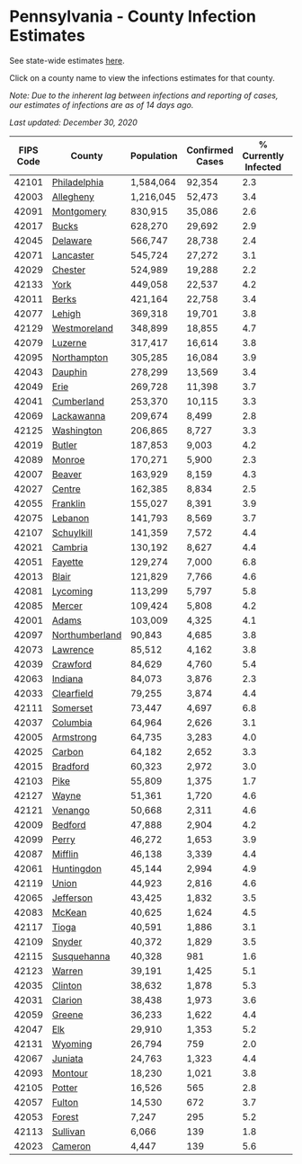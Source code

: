 # Pennsylvania - County Infection Estimates

See state-wide estimates [here](/infections/us-pa).

Click on a county name to view the infections estimates for that county.

*Note: Due to the inherent lag between infections and reporting of cases, our estimates of infections are as of 14 days ago.*

*Last updated: December 30, 2020*

|   FIPS Code |                           County |   Population |   Confirmed Cases |   % Currently Infected |   % Total Infected |
|-------------|----------------------------------|--------------|-------------------|------------------------|--------------------|
|       42101 |     [Philadelphia](philadelphia) |    1,584,064 |            92,354 |                    2.3 |               23.0 |
|       42003 |           [Allegheny](allegheny) |    1,216,045 |            52,473 |                    3.4 |               13.6 |
|       42091 |         [Montgomery](montgomery) |      830,915 |            35,086 |                    2.6 |               15.9 |
|       42017 |                   [Bucks](bucks) |      628,270 |            29,692 |                    2.9 |               17.1 |
|       42045 |             [Delaware](delaware) |      566,747 |            28,738 |                    2.4 |               19.3 |
|       42071 |           [Lancaster](lancaster) |      545,724 |            27,272 |                    3.1 |               17.1 |
|       42029 |               [Chester](chester) |      524,989 |            19,288 |                    2.2 |               12.7 |
|       42133 |                     [York](york) |      449,058 |            22,537 |                    4.2 |               15.9 |
|       42011 |                   [Berks](berks) |      421,164 |            22,758 |                    3.4 |               19.8 |
|       42077 |                 [Lehigh](lehigh) |      369,318 |            19,701 |                    3.8 |               20.4 |
|       42129 |     [Westmoreland](westmoreland) |      348,899 |            18,855 |                    4.7 |               16.7 |
|       42079 |               [Luzerne](luzerne) |      317,417 |            16,614 |                    3.8 |               19.7 |
|       42095 |       [Northampton](northampton) |      305,285 |            16,084 |                    3.9 |               19.8 |
|       42043 |               [Dauphin](dauphin) |      278,299 |            13,569 |                    3.4 |               16.1 |
|       42049 |                     [Erie](erie) |      269,728 |            11,398 |                    3.7 |               13.1 |
|       42041 |         [Cumberland](cumberland) |      253,370 |            10,115 |                    3.3 |               12.9 |
|       42069 |         [Lackawanna](lackawanna) |      209,674 |             8,499 |                    2.8 |               14.6 |
|       42125 |         [Washington](washington) |      206,865 |             8,727 |                    3.3 |               12.8 |
|       42019 |                 [Butler](butler) |      187,853 |             9,003 |                    4.2 |               14.8 |
|       42089 |                 [Monroe](monroe) |      170,271 |             5,900 |                    2.3 |               14.1 |
|       42007 |                 [Beaver](beaver) |      163,929 |             8,159 |                    4.3 |               16.5 |
|       42027 |                 [Centre](centre) |      162,385 |             8,834 |                    2.5 |               16.2 |
|       42055 |             [Franklin](franklin) |      155,027 |             8,391 |                    3.9 |               17.8 |
|       42075 |               [Lebanon](lebanon) |      141,793 |             8,569 |                    3.7 |               20.8 |
|       42107 |         [Schuylkill](schuylkill) |      141,359 |             7,572 |                    4.4 |               17.4 |
|       42021 |               [Cambria](cambria) |      130,192 |             8,627 |                    4.4 |               20.4 |
|       42051 |               [Fayette](fayette) |      129,274 |             7,000 |                    6.8 |               16.5 |
|       42013 |                   [Blair](blair) |      121,829 |             7,766 |                    4.6 |               19.3 |
|       42081 |             [Lycoming](lycoming) |      113,299 |             5,797 |                    5.8 |               15.8 |
|       42085 |                 [Mercer](mercer) |      109,424 |             5,808 |                    4.2 |               16.3 |
|       42001 |                   [Adams](adams) |      103,009 |             4,325 |                    4.1 |               13.3 |
|       42097 | [Northumberland](northumberland) |       90,843 |             4,685 |                    3.8 |               16.1 |
|       42073 |             [Lawrence](lawrence) |       85,512 |             4,162 |                    3.8 |               15.0 |
|       42039 |             [Crawford](crawford) |       84,629 |             4,760 |                    5.4 |               17.4 |
|       42063 |               [Indiana](indiana) |       84,073 |             3,876 |                    2.3 |               14.4 |
|       42033 |         [Clearfield](clearfield) |       79,255 |             3,874 |                    4.4 |               14.8 |
|       42111 |             [Somerset](somerset) |       73,447 |             4,697 |                    6.8 |               19.5 |
|       42037 |             [Columbia](columbia) |       64,964 |             2,626 |                    3.1 |               14.2 |
|       42005 |           [Armstrong](armstrong) |       64,735 |             3,283 |                    4.0 |               15.5 |
|       42025 |                 [Carbon](carbon) |       64,182 |             2,652 |                    3.3 |               13.9 |
|       42015 |             [Bradford](bradford) |       60,323 |             2,972 |                    3.0 |               14.9 |
|       42103 |                     [Pike](pike) |       55,809 |             1,375 |                    1.7 |               11.2 |
|       42127 |                   [Wayne](wayne) |       51,361 |             1,720 |                    4.6 |               11.1 |
|       42121 |               [Venango](venango) |       50,668 |             2,311 |                    4.6 |               13.9 |
|       42009 |               [Bedford](bedford) |       47,888 |             2,904 |                    4.2 |               18.7 |
|       42099 |                   [Perry](perry) |       46,272 |             1,653 |                    3.9 |               11.0 |
|       42087 |               [Mifflin](mifflin) |       46,138 |             3,339 |                    4.4 |               22.5 |
|       42061 |         [Huntingdon](huntingdon) |       45,144 |             2,994 |                    4.9 |               20.4 |
|       42119 |                   [Union](union) |       44,923 |             2,816 |                    4.6 |               19.3 |
|       42065 |           [Jefferson](jefferson) |       43,425 |             1,832 |                    3.5 |               13.0 |
|       42083 |                 [McKean](mckean) |       40,625 |             1,624 |                    4.5 |               12.0 |
|       42117 |                   [Tioga](tioga) |       40,591 |             1,886 |                    3.1 |               14.4 |
|       42109 |                 [Snyder](snyder) |       40,372 |             1,829 |                    3.5 |               14.1 |
|       42115 |       [Susquehanna](susquehanna) |       40,328 |               981 |                    1.6 |                8.4 |
|       42123 |                 [Warren](warren) |       39,191 |             1,425 |                    5.1 |               10.9 |
|       42035 |               [Clinton](clinton) |       38,632 |             1,878 |                    5.3 |               15.2 |
|       42031 |               [Clarion](clarion) |       38,438 |             1,973 |                    3.6 |               16.0 |
|       42059 |                 [Greene](greene) |       36,233 |             1,622 |                    4.4 |               13.7 |
|       42047 |                       [Elk](elk) |       29,910 |             1,353 |                    5.2 |               13.5 |
|       42131 |               [Wyoming](wyoming) |       26,794 |               759 |                    2.0 |                9.0 |
|       42067 |               [Juniata](juniata) |       24,763 |             1,323 |                    4.4 |               18.0 |
|       42093 |               [Montour](montour) |       18,230 |             1,021 |                    3.8 |               23.1 |
|       42105 |                 [Potter](potter) |       16,526 |               565 |                    2.8 |               10.4 |
|       42057 |                 [Fulton](fulton) |       14,530 |               672 |                    3.7 |               14.2 |
|       42053 |                 [Forest](forest) |        7,247 |               295 |                    5.2 |               12.4 |
|       42113 |             [Sullivan](sullivan) |        6,066 |               139 |                    1.8 |                7.2 |
|       42023 |               [Cameron](cameron) |        4,447 |               139 |                    5.6 |                9.7 |